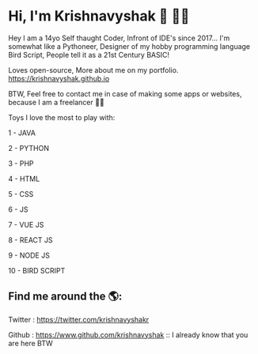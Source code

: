 # Hi, I'm Krishnavyshak 👋 👨‍💻

Hey I am a 14yo Self thaught Coder, Infront of IDE's since 2017... I'm somewhat like a Pythoneer, Designer of my hobby programming language Bird Script, People tell it as a 21st Century BASIC! 

Loves open-source, 
More about me on my portfolio. https://krishnavyshak.github.io

BTW, Feel free to contact me in case of making some apps or websites, because I am a freelancer 👱‍♂️

Toys I love the most to play with:

1 - JAVA

2 - PYTHON

3 - PHP

4 - HTML

5 - CSS

6 - JS

7 - VUE JS

8 - REACT JS

9 - NODE JS

10 - BIRD SCRIPT

## Find me around the 🌎:
Twitter   : https://twitter.com/krishnavyshakr

Github    : https://www.github.com/krishnavyshak :: I already know that you are here BTW

